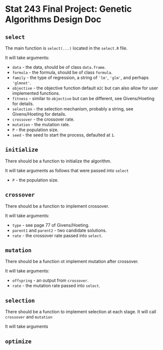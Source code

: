# Stat 243 Final Project: Genetic Algorithms Design Doc

## `select`
The main function is `select(...)` located in the `select.R` file.

It will take arguments:
* `data` - the data, should be of class `data.frame`.
* `formula` - the formula, should be of class `formula`.
* `family` - the type of regression, a string of `'lm'`, `'glm'`, and perhaps `'glmnet'`.
* `objective` - the objective function default `AIC` but can also allow for user implemented functions.
* `fitness` - similar to `objective` but can be different, see Givens/Hoeting for details.
* `selection` - the selection mechanism, probably a string, see Givens/Hoeting for details.
* `crossover` - the crossover rate.
* `mutation` - the mutation rate.
* `P` - the population size.
* `seed` - the seed to start the process, defaulted at `1`.

## `initialize`
There should be a function to initialize the algorithm.

It will take arguments as follows that were passed into `select`
* `P` - the population size.

## `crossover`
There should be a function to implement crossover.


It will take arguments:
* `type` - see page 77 of Givens/Hoeting.
* `parent1` and `parent2` - two candidate solutions.
* `rate` - the crossover rate passed into `select`.

## `mutation`
There should be a function ot implement mutation after crossover.

It will take arguments:
* `offspring` - an output from `crossover`.
* `rate` - the mutation rate passed into `select`.

## `selection`
There should be a function to implement selection at each stage. It will call `crossover` and `mutation`

It will take arguments

## `optimize`